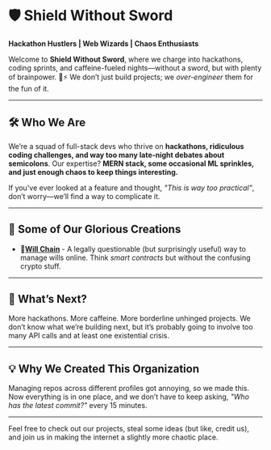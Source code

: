 # 🛡️ Shield Without Sword  

**Hackathon Hustlers | Web Wizards | Chaos Enthusiasts**  

Welcome to **Shield Without Sword**, where we charge into hackathons, coding sprints, and caffeine-fueled nights—without a sword, but with plenty of brainpower. 🧠⚡ We don’t just build projects; we *over-engineer* them for the fun of it.  

---

## 🛠️ **Who We Are**  

We’re a squad of full-stack devs who thrive on **hackathons, ridiculous coding challenges, and way too many late-night debates about semicolons**. Our expertise? **MERN stack, some occasional ML sprinkles, and just enough chaos to keep things interesting.**  

If you've ever looked at a feature and thought, *"This is way too practical"*, don’t worry—we’ll find a way to complicate it.  

---

## 📌 **Some of Our Glorious Creations**  

- 📜[**Will Chain**](https://github.com/ShieldWithoutSword/Will-Managment-1.0) - A legally questionable (but surprisingly useful) way to manage wills online. Think *smart contracts* but without the confusing crypto stuff.  


---

## 🚀 **What’s Next?**  

More hackathons. More caffeine. More borderline unhinged projects. We don’t know what we’re building next, but it’s probably going to involve too many API calls and at least one existential crisis.  

---

## 💡 **Why We Created This Organization**  

Managing repos across different profiles got annoying, so we made this. Now everything is in one place, and we don’t have to keep asking, *"Who has the latest commit?"* every 15 minutes.  

---

Feel free to check out our projects, steal some ideas (but like, credit us), and join us in making the internet a slightly more chaotic place.  

